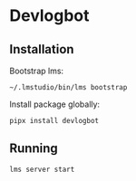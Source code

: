 # Devlogbot

## Installation

Bootstrap lms:

`~/.lmstudio/bin/lms bootstrap`

Install package globally:

`pipx install devlogbot`


## Running

`lms server start`
